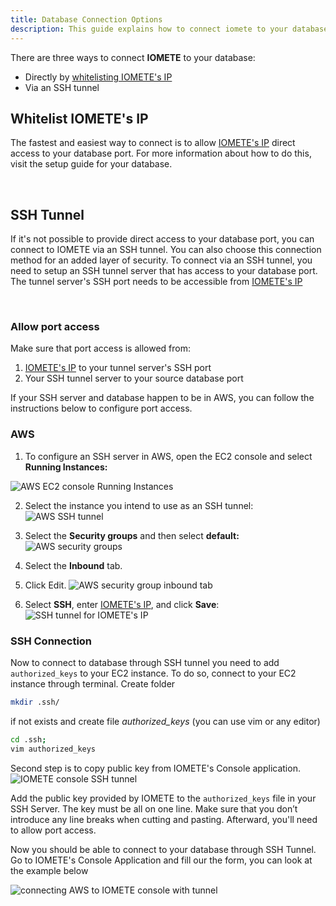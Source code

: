 ```yaml
---
title: Database Connection Options
description: This guide explains how to connect iomete to your database through Whiitelist iomete's IP or SSh tunnel or AWS
---
```


There are three ways to connect **IOMETE** to your database:

- Directly by [whitelisting IOMETE's IP](./iomete-ip-addresses)
- Via an SSH tunnel

## Whitelist IOMETE's IP

The fastest and easiest way to connect is to allow [IOMETE's IP](./iomete-ip-addresses) direct access to your database port. For more information about how to do this, visit the setup guide for your database.

<br/>


## SSH Tunnel

If it's not possible to provide direct access to your database port, you can connect to IOMETE via an SSH tunnel. You can also choose this connection method for an added layer of security. To connect via an SSH tunnel, you need to setup an SSH tunnel server that has access to your database port. The tunnel server's SSH port needs to be accessible from [IOMETE's IP](./iomete-ip-addresses)

<br/>

### Allow port access

Make sure that port access is allowed from:

1. [IOMETE's IP](./iomete-ip-addresses) to your tunnel server's SSH port
2. Your SSH tunnel server to your source database port

If your SSH server and database happen to be in AWS, you can follow the instructions below to configure port access.

### AWS

1. To configure an SSH server in AWS, open the EC2 console and select **Running Instances:**

![AWS EC2 console Running Instances](/img/administration-guide/MYSQL-RDS-click-running-instances.png)

2. Select the instance you intend to use as an SSH tunnel:
![AWS SSH tunnel](/img/administration-guide/MYSQL-RDS-click-ssh-tunnel-instance.png)

3. Select the **Security groups** and then select **default:**
![AWS security groups](/img/administration-guide/MYSQL-RDS-click-ssh-tunnel-security-group-new.png)

4. Select the **Inbound** tab.
   
5. Click Edit.
![AWS security group inbound tab](/img/administration-guide/mysql-rds-click-inbound-edit.png)

1. Select **SSH**, enter [IOMETE's IP](./iomete-ip-addresses), and click **Save**:
![SSH tunnel for IOMETE's IP](/img/administration-guide/selecting-SSH-AWS.png)


### SSH Connection

Now to connect to database through SSH tunnel you need to add `authorized_keys` to your EC2 instance.
To do so, connect to your EC2 instance through terminal. 
Create folder 
```bash
mkdir .ssh/
```
if not exists and create file *authorized_keys* (you can use vim or any editor)
```bash
cd .ssh;
vim authorized_keys
```

Second step is to copy public key from IOMETE's Console application.
![IOMETE console SSH tunnel](/img/administration-guide/copying-public-key-from-iomete-Console.png)

Add the public key provided by IOMETE to the ```authorized_keys``` file in your SSH Server. The key must be all on one line. Make sure that you don’t introduce any line breaks when cutting and pasting. Afterward, you'll need to allow port access. 

Now you should be able to connect to your database through SSH Tunnel.
Go to IOMETE's Console Application and fill our the form, you can look at the example below

![connecting AWS to IOMETE console with tunnel](/img/administration-guide/connect-to-your-database-through-SSH-Tunnel.png)
